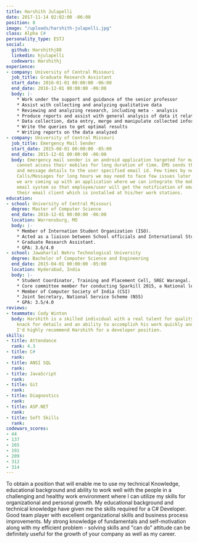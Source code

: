 ```yaml
---
title: Harshith Julapelli
date: 2017-11-14 02:02:00 -06:00
position: 8
image: "/uploads/harshith-julapelli.jpg"
class: Alpha C#
personality_type: ESTJ
social:
  github: Harshithj88
  linkedin: hjulapelli
  codewars: Harshithj
experience:
- company: University of Central Missouri
  job_title: Graduate Research Assistant
  start_date: 2016-01-01 00:00:00 -06:00
  end_date: 2016-12-01 00:00:00 -06:00
  body: |-
    * Work under the support and guidance of the senior professor
    * Assist with collecting and analyzing qualitative data
    * Reviewing and analyzing research, including meta - analysis
    * Produce reports and assist with general analysis of data it relates
    * Data collection, data entry, merge and manipulate collected information, database management, create and run queries from various databases
    * Write the queries to get optimal results
    * Writing reports on the data analyzed
- company: University of Central Missouri
  job_title: Emergency Mail Sender
  start_date: 2015-08-01 00:00:00 -05:00
  end_date: 2015-12-01 00:00:00 -06:00
  body: Emergency mail sender is an android application targeted for many users who
    cannot access their mobiles for long duration of time. EMS sends the missed calls
    and message details to the user specified email id. Few times by not attempting
    Calls/Messages for long hours we may need to face few issues later. To avoid this,
    we are coming up with an application where we can integrate the mobile with SMTP
    email system so that employee/user will get the notification of email or SMS to
    their email client which is installed at his/her work stations.
education:
- school: University of Central Missouri
  degree: Master of Computer Science
  end_date: 2016-12-01 00:00:00 -06:00
  location: Warrensburg, MO
  body: |-
    * Member of Internation Student Organization (ISO).
    * Acted as a liaison between School officials and International Students.
    * Graduate Research Assistant.
    * GPA: 3.6/4.0
- school: Jawaharlal Nehru Technological University
  degree: Bachelor of Computer Science and Engineering
  end_date: 2015-04-01 00:00:00 -05:00
  location: Hyderabad, India
  body: |-
    * Student Coordinator, Training and Placement Cell, SREC Warangal.
    * Core committee member for conducting Sparkill 2015, a National level Youth Festival at SR Engineering College, Warangal, India
    * Member of Computer Society of India (CSI)
    * Joint Secretary, National Service Scheme (NSS)
    * GPA: 3.5/4.0
reviews:
- teammate: Cody Winton
  body: Harshith is a skilled individual with a real talent for quality. He has a
    knack for details and an ability to accomplish his work quickly and effectively.
    I'd highly recommend Harshith for a developer position.
skills:
- title: Attendance
  rank: 4.3
- title: C#
  rank: 
- title: ANSI SQL
  rank: 
- title: JavaScript
  rank: 
- title: Git
  rank: 
- title: Diagnostics
  rank: 
- title: ASP.NET
  rank: 
- title: Soft Skills
  rank: 
codewars_scores:
- 44
- 137
- 165
- 191
- 209
- 312
- 314
---
```


To obtain a position that will enable me to use my technical Knowledge, educational background and ability to work well with the people in a challenging and healthy work environment where I can utilize my skills for organizational and personal growth. My educational background and technical knowledge have given me the skills required for a C# Developer. Good team player with excellent organizational skills and business process improvements. My strong knowledge of fundamentals and self-motivation along with my efficient problem - solving skills and "can do" attitude can be definitely useful for the growth of your company as well as my career.